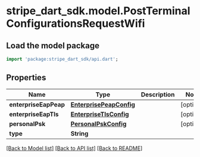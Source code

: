 # stripe_dart_sdk.model.PostTerminalConfigurationsRequestWifi

## Load the model package
```dart
import 'package:stripe_dart_sdk/api.dart';
```

## Properties
Name | Type | Description | Notes
------------ | ------------- | ------------- | -------------
**enterpriseEapPeap** | [**EnterprisePeapConfig**](EnterprisePeapConfig.md) |  | [optional] 
**enterpriseEapTls** | [**EnterpriseTlsConfig**](EnterpriseTlsConfig.md) |  | [optional] 
**personalPsk** | [**PersonalPskConfig**](PersonalPskConfig.md) |  | [optional] 
**type** | **String** |  | 

[[Back to Model list]](../README.md#documentation-for-models) [[Back to API list]](../README.md#documentation-for-api-endpoints) [[Back to README]](../README.md)



